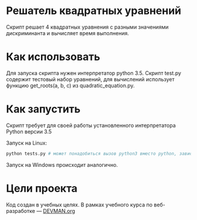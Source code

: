 # Решатель квадратных уравнений

Скрипт решает 4 квадратных уравнения с разными значениями дискриминанта
и вычисляет время выполнения.

# Как использовать

Для запуска скрипта нужен интерпретатор python 3.5.
Скрипт test.py содержит тестовый набор уравнений, для вычислений использует функцию get_roots(a, b, c) из quadratic_equation.py.

# Как запустить

Скрипт требует для своей работы установленного интерпретатора Python версии 3.5

Запуск на Linux:

```bash
python tests.py # может понадобиться вызов python3 вместо python, зависит от настроек операционной системы
```

Запуск на Windows происходит аналогично.

# Цели проекта

Код создан в учебных целях. В рамках учебного курса по веб-разработке ― [DEVMAN.org](https://devman.org)
